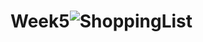# Week5![ShoppingList](https://user-images.githubusercontent.com/50390723/161801798-d736d1e9-584b-4654-85e3-16578e560331.gif)
